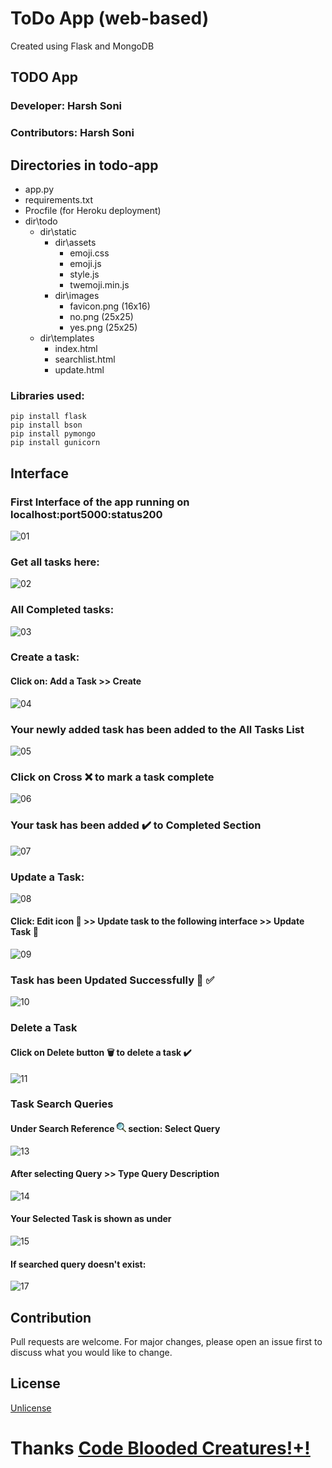 # ToDo App (web-based)

Created using Flask and MongoDB

 ## TODO App 
 ### Developer: Harsh Soni
 ### Contributors: Harsh Soni
 ## Directories in todo-app
+ app.py
+ requirements.txt
+ Procfile (for Heroku deployment)
+ dir\todo
  + dir\static
    + dir\assets
      + emoji.css
      + emoji.js
      + style.js
      + twemoji.min.js
    + dir\images
      + favicon.png (16x16)
      + no.png (25x25)
      + yes.png (25x25)
  + dir\templates
    + index.html
    + searchlist.html
    + update.html

### Libraries used: 
```
pip install flask
pip install bson
pip install pymongo
pip install gunicorn
```

## Interface
### First Interface of the app running on localhost:port5000:status200
![01](https://user-images.githubusercontent.com/69109482/114984080-fd885300-9eae-11eb-860d-22fc5b9a6f16.png)

### Get all tasks here:
![02](https://user-images.githubusercontent.com/69109482/114984087-feb98000-9eae-11eb-8d6b-7d22abe3d543.png)
### All Completed tasks:

![03](https://user-images.githubusercontent.com/69109482/114984089-ffeaad00-9eae-11eb-95d3-399c32dd551a.png)
### Create a task:
  #### Click on: **Add a Task** __>>__ **Create**

![04](https://user-images.githubusercontent.com/69109482/114984095-00834380-9eaf-11eb-9fe7-7cffbea54d59.png)
### Your newly added task has been added to the **All Tasks List**
![05](https://user-images.githubusercontent.com/69109482/114984099-01b47080-9eaf-11eb-9051-93c659990aff.png)

### Click on **Cross** :x: to mark a task complete
![06](https://user-images.githubusercontent.com/69109482/114984103-024d0700-9eaf-11eb-82a2-d2fd6951520c.png)

### Your task has been added :heavy_check_mark: to **Completed Section**
![07](https://user-images.githubusercontent.com/69109482/114984106-02e59d80-9eaf-11eb-9835-e52bf59a19e1.png)

### Update a Task:
![08](https://user-images.githubusercontent.com/69109482/114984109-0416ca80-9eaf-11eb-9e74-1bb86c1febd0.png)

#### Click: Edit icon :memo: __>>__ Update task to the following interface __>>__ Update Task :rocket:
![09](https://user-images.githubusercontent.com/69109482/114984113-04af6100-9eaf-11eb-905f-f20477f0ad91.png)

### Task has been Updated Successfully :rocket: :white_check_mark:
![10](https://user-images.githubusercontent.com/69109482/114984116-05e08e00-9eaf-11eb-9b3c-7a49396c3dcb.png)

### Delete a Task
#### Click on **Delete** button :wastebasket: to delete a task :heavy_check_mark:
![11](https://user-images.githubusercontent.com/69109482/114984123-06792480-9eaf-11eb-9893-5c9924fd3f25.png)
### Task Search Queries
#### Under Search Reference ![🔍](data:image/png;base64,R0lGODlhDwAPALMPAGKTntz5+wYKCpLIysDAi0xwcW/A3BknJjxZWaXX2I6OYCkpGn7Q86/m5TE9NgAAACH5BAEAAA8ALAAAAAAPAA8AAARX8EkhzhEya1EAMACCaY/geUMyFOPUfYYxzM4GFAaTpk2hHR7ZjBEIAFqH2G5ANNpUzGYDQULMEsUi4EASWLGBBmChIEkcL5FAQTBPNOS2mxSf09l2uCMCADs=) section: __Select__ **Query**  
![13](https://user-images.githubusercontent.com/69109482/114984126-0711bb00-9eaf-11eb-9ae5-1115c36ebe25.png)

#### __After selecting Query >>__ **Type Query Description**
![14](https://user-images.githubusercontent.com/69109482/114984129-07aa5180-9eaf-11eb-94d6-684685f14d5b.png)

#### Your Selected Task is shown as under
![15](https://user-images.githubusercontent.com/69109482/114984130-0842e800-9eaf-11eb-9346-0c7c945acfc1.png)

#### If searched query doesn't exist:

![17](https://user-images.githubusercontent.com/69109482/114984072-fbbe8f80-9eae-11eb-9f62-62578d43f8d4.png)

## Contribution
Pull requests are welcome. For major changes, please open an issue first to discuss what you would like to change.


## License
[Unlicense](https://choosealicense.com/licenses/unlicense/)

# Thanks <ins>[**Code Blooded Creatures!+!**](https://hashfx.github.io/harshfx/)</ins>
